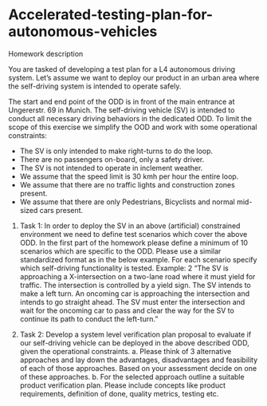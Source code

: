 # Accelerated-testing-plan-for-autonomous-vehicles

Homework description

You are tasked of developing a test plan for a L4 autonomous driving system. 
Let’s assume we want to deploy our product in an urban area where the self-driving system is intended to operate safely. 

The start and end point of the ODD is in front of the main entrance at Ungererstr. 69 in Munich. 
The self-driving vehicle (SV) is intended to conduct all necessary driving behaviors in the dedicated ODD. 
To limit the scope of this exercise we simplify the OOD and work with some operational constraints: 
- The SV is only intended to make right-turns to do the loop. 
- There are no passengers on-board, only a safety driver. 
- The SV is not intended to operate in inclement weather. 
- We assume that the speed limit is 30 kmh per hour the entire loop. 
- We assume that there are no traffic lights and construction zones present. 
- We assume that there are only Pedestrians, Bicyclists and normal mid-sized cars present. 

1. Task 1: In order to deploy the SV in an above (artificial) constrained environment we need to define test scenarios which cover the above ODD. In the first part of the homework please define a minimum of 10 scenarios which are specific to the ODD. Please use a similar standardized format as in the below example. For each scenario specify which self-driving functionality is tested. Example:  2 “The SV is approaching a X-intersection on a two-lane road where it must yield for traffic. The intersection is controlled by a yield sign. The SV intends to make a left turn. An oncoming car is approaching the intersection and intends to go straight ahead. The SV must enter the intersection and wait for the oncoming car to pass and clear the way for the SV to continue its path to conduct the left-turn.” 

2. Task 2: Develop a system level verification plan proposal to evaluate if our self-driving vehicle can be deployed in the above described ODD, given the operational constraints. a. Please think of 3 alternative approaches and lay down the advantages, disadvantages and feasibility of each of those approaches. Based on your assessment decide on one of these approaches. b. For the selected approach outline a suitable product verification plan. Please include concepts like product requirements, definition of done, quality metrics, testing etc. 
